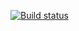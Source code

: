 [![Build status](https://ci.appveyor.com/api/projects/status/gyqogxvl08hxdcfc/branch/master?svg=true)](https://ci.appveyor.com/project/VisYar/hwauto2/branch/master)
